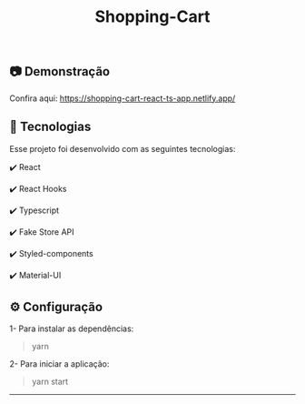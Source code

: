 <h1 align="center">
   Shopping-Cart
</h1>

<br>

## :camera: Demonstração

Confira aqui: https://shopping-cart-react-ts-app.netlify.app/



##

## :rocket: Tecnologias

Esse projeto foi desenvolvido com as seguintes tecnologias:

✔️ React

✔️ React Hooks

✔️ Typescript

✔️ Fake Store API

✔️ Styled-components

✔️ Material-UI

##

## ⚙ Configuração

1- Para instalar as dependências:
> yarn

2- Para iniciar a aplicação:
> yarn start


---

